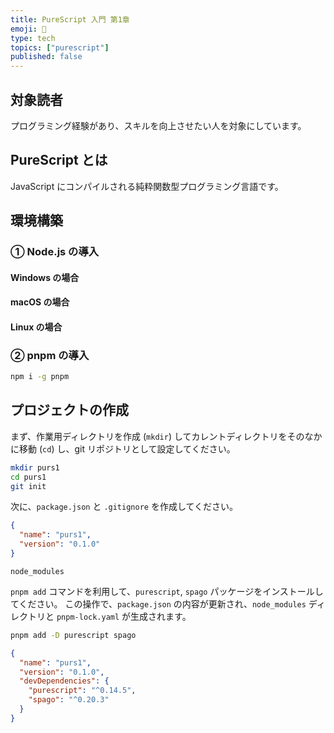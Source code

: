 ```yaml
---
title: PureScript 入門 第1章
emoji: 🎉 
type: tech
topics: ["purescript"]
published: false
---
```


## 対象読者

プログラミング経験があり、スキルを向上させたい人を対象にしています。

## PureScript とは

JavaScript にコンパイルされる純粋関数型プログラミング言語です。

## 環境構築

### ① Node.js の導入

#### Windows の場合

#### macOS の場合

#### Linux の場合

### ② pnpm の導入

```bash
npm i -g pnpm
```

## プロジェクトの作成

まず、作業用ディレクトリを作成 (`mkdir`) してカレントディレクトリをそのなかに移動 (`cd`) し、git リポジトリとして設定してください。

```bash
mkdir purs1
cd purs1
git init
```

次に、`package.json` と `.gitignore` を作成してください。

```json:package.json
{
  "name": "purs1",
  "version": "0.1.0"
}
```

```text:.gitignore
node_modules
```

`pnpm add` コマンドを利用して、`purescript`, `spago` パッケージをインストールしてください。
この操作で、`package.json` の内容が更新され、`node_modules` ディレクトリと `pnpm-lock.yaml` が生成されます。

```bash
pnpm add -D purescript spago
```

```json:package.json (更新後)
{
  "name": "purs1",
  "version": "0.1.0",
  "devDependencies": {
    "purescript": "^0.14.5",
    "spago": "^0.20.3"
  }
}
```
